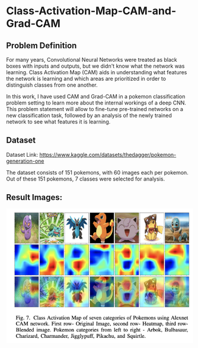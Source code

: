# Class-Activation-Map-CAM-and-Grad-CAM

## Problem Definition
For many years, Convolutional Neural Networks were treated as black boxes with inputs and outputs, but we didn't know what the network was learning. Class Activation Map (CAM) aids in understanding what features the network is learning and which areas are prioritized in order to distinguish classes from one another.

In this work, I have used CAM and Grad-CAM in a pokemon classification problem setting to learn more about the internal workings of a deep CNN. This problem statement will allow to fine-tune pre-trained networks on a new classification task, followed by an analysis of the newly trained network to see what features it is learning.

## Dataset
Dataset Link: https://www.kaggle.com/datasets/thedagger/pokemon-generation-one

The dataset consists of 151 pokemons, with 60 images each per pokemon. Out of these 151 pokemons, 7 classes were selected for analysis.

## Result Images:

![images/alex_cam.png](https://github.com/shivaniNK8/Class-Activation-Map-CAM-and-Grad-CAM/blob/main/images/alex_cam.png)
